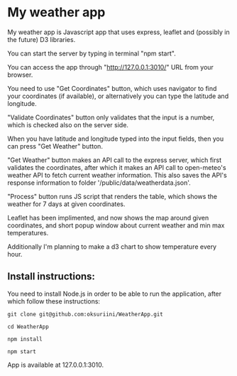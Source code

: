 # My weather app

My weather app is Javascript app that uses express, leaflet and (possibly in the future) D3 libraries.

You can start the server by typing in terminal "npm start".

You can access the app through "http://127.0.0.1:3010/" URL from your browser.

You need to use "Get Coordinates" button, which uses navigator to find your coordinates (if available), or alternatively you can type the latitude and longitude.

"Validate Coordinates" button only validates that the input is a number, which is checked also on the server side.

When you have latitude and longitude typed into the input fields, then you can press "Get Weather" button.

"Get Weather" button makes an API call to the express server, which first validates the coordinates, after which it makes an API call to open-meteo's weather API to fetch current weather information. This also saves the API's response information to folder '/public/data/weatherdata.json'.

"Process" button runs JS script that renders the table, which shows the weather for 7 days at given coordinates.

Leaflet has been implimented, and now shows the map around given coordinates, and short popup window about current weather and min max temperatures.

Additionally I'm planning to make a d3 chart to show temperature every hour.

## Install instructions:

You need to install Node.js in order to be able to run the application, after which follow these instructions:

`git clone git@github.com:oksuriini/WeatherApp.git`

`cd WeatherApp`

`npm install`

`npm start`

App is available at 127.0.0.1:3010.

